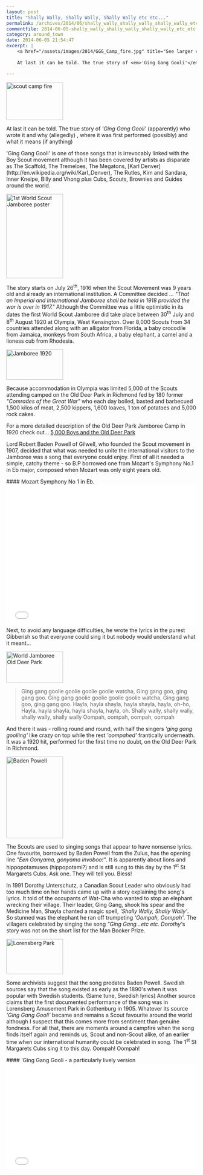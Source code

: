 ```yaml
---
layout: post
title: "Shally Wally, Shally Wally, Shally Wally etc etc..."
permalink: /archives/2014/06/shally_wally_shally_wally_shally_wally_etc_etc.html
commentfile: 2014-06-05-shally_wally_shally_wally_shally_wally_etc_etc
category: around_town
date: 2014-06-05 21:54:47
excerpt: |
    <a href="/assets/images/2014/GGG_Camp_fire.jpg" title="See larger version of - scout camp fire"><img src="/assets/images/2014/GGG_Camp_fire_thumb.jpg" width="150" height="100" alt="scout camp fire" class="photo right" /></a>
    
    At last it can be told. The true story of <em>'Ging Gang Gooli'</em> (apparently) who wrote it and why (allegedly) , where it was first performed (possibly) and what it means (if anything)

---
```


<div markdown="1" class="box">
<a href="/assets/images/2014/GGG_Camp_fire.jpg" title="See larger version of - scout camp fire"><img src="/assets/images/2014/GGG_Camp_fire_thumb.jpg" width="150" height="100" alt="scout camp fire" class="photo right" /></a>

At last it can be told. The true story of <em>'Ging Gang Gooli'</em> (apparently) who wrote it and why (allegedly) , where it was first performed (possibly) and what it means (if anything)

</div>
'Ging Gang Gooli' is one of those songs that is irrevocably linked with the Boy Scout movement although it has been covered by artists as disparate as The Scaffold, The Tremeloes, The Megatons, [Karl Denver](http://en.wikipedia.org/wiki/Karl_Denver), The Rutles, Kim and Sandara, Inner Kneipe, Billy and Vhong plus Cubs, Scouts, Brownies and Guides around the world.

<a href="/assets/images/2014/GGG_1st_World_Scout_Jamboree_poster.png" title="See larger version of - 1st World Scout Jamboree poster"><img src="/assets/images/2014/GGG_1st_World_Scout_Jamboree_poster_thumb.png" width="150" height="222" alt="1st World Scout Jamboree poster" class="photo right" /></a>

The story starts on July 26<sup>th</sup>, 1916 when the Scout Movement was 9 years old and already an international institution. A Committee decided ... <em>"That an Imperial and International Jamboree shall be held in 1918 provided the war is over in 1917."</em> Although the Committee was a little optimistic in its dates the first World Scout Jamboree did take place between 30<sup>th</sup> July and 8<sup>th</sup> August 1920 at Olympia, West Kensington. Over 8,000 Scouts from 34 countries attended along with an alligator from Florida, a baby crocodile from Jamaica, monkeys from South Africa, a baby elephant, a camel and a lioness cub from Rhodesia.

<a href="/assets/images/2014/GGG_Jamboree_1920.jpg" title="See larger version of - Jamboree 1920"><img src="/assets/images/2014/GGG_Jamboree_1920_thumb.jpg" width="150" height="80" alt="Jamboree 1920" class="photo right" /></a>

Because accommodation in Olympia was limited 5,000 of the Scouts attending camped on the Old Deer Park in Richmond fed by 180 former <em>"Comrades of the Great War"</em> who each day boiled, basted and barbecued 1,500 kilos of meat, 2,500 kippers, 1,600 loaves, 1 ton of potatoes and 5,000 rock cakes.

For a more detailed description of the Old Deer Park Jamboree Camp in 1920 check out... [5,000 Boys and the Old Deer Park](/archives/2008/10/5000_boys_and_the_old_deer_park.html)

Lord Robert Baden Powell of Gilwell, who founded the Scout movement in 1907, decided that what was needed to unite the international visitors to the Jamboree was a song that everyone could enjoy. First of all it needed a simple, catchy theme - so B.P borrowed one from Mozart's Symphony No.1 in Eb major, composed when Mozart was only eight years old.

<div markdown="1" class="box">
#### Mozart Symphony No 1 in Eb.

<iframe width="500" height="375" src="//www.youtube-nocookie.com/embed/lC6eQdeNOjU?rel=0" frameborder="0" allowfullscreen>
</iframe>
</div>
Next, to avoid any language difficulties, he wrote the lyrics in the purest Gibberish so that everyone could sing it but nobody would understand what it meant...

<a href="/assets/images/2014/GGG_World_Jamboree_-_Old_Deer_Park.jpg" title="See larger version of - World Jamboree   Old Deer Park"><img src="/assets/images/2014/GGG_World_Jamboree_-_Old_Deer_Park_thumb.jpg" width="150" height="82" alt="World Jamboree   Old Deer Park" class="photo right" /></a>

> Ging gang goolie goolie goolie goolie watcha,
>  Ging gang goo, ging gang goo.
>  Ging gang goolie goolie goolie goolie watcha,
>  Ging gang goo, ging gang goo.
>  Hayla, hayla shayla, hayla shayla, hayla, oh-ho,
>  Hayla, hayla shayla, hayla shayla, hayla, oh.
>  Shally wally, shally wally, shally wally, shally wally
>  Oompah, oompah, oompah, oompah
> 
 And there it was - rolling round and round, with half the singers <em>'ging gang gooliing'</em> like crazy on top while the rest <em>'oompahed'</em> frantically underneath. It was a 1920 hit, performed for the first time no doubt, on the Old Deer Park in Richmond.

<div markdown="1" class="box">
<a href="/assets/images/2014/GGG_baden-powell.jpg" title="See larger version of - Baden Powell"><img src="/assets/images/2014/GGG_baden-powell_thumb.jpg" width="150" height="215" alt="Baden Powell" class="photo left" /></a>

The Scouts are used to singing songs that appear to have nonsense lyrics. One favourite, borrowed by Baden Powell from the Zulus, has the opening line <em>"Een Gonyama, gonyama invoboo!"</em>. It is apparently about lions and hippopotamuses (hippopotami?) and is still sung to this day by the 1<sup>st</sup> St Margarets Cubs. Ask one. They will tell you. Bless!

</div>
In 1991 Dorothy Unterschutz, a Canadian Scout Leader who obviously had too much time on her hands came up with a story explaining the song's lyrics. It told of the occupants of Wat-Cha who wanted to stop an elephant wrecking their village. Their leader, Ging Gang, shook his spear and the Medicine Man, Shayla chanted a magic spell, <em>'Shally Wally, Shally Wally'</em>. So stunned was the elephant he ran off trumpeting <em>'Oompah, Oompah'</em>. The villagers celebrated by singing the song <em>"Ging Gang...etc etc. Dorothy'</em>s story was not on the short list for the Man Booker Prize.

<a href="/assets/images/2014/GGG_Lorensberg_Park.jpg" title="See larger version of - Lorensberg Park"><img src="/assets/images/2014/GGG_Lorensberg_Park_thumb.jpg" width="150" height="93" alt="Lorensberg Park" class="photo right" /></a>

Some archivists suggest that the song predates Baden Powell. Swedish sources say that the song existed as early as the 1890's when it was popular with Swedish students. (Same tune, Swedish lyrics) Another source claims that the first documented performance of the song was in Lorensberg Amusement Park in Gothenburg in 1905. Whatever its source <em>'Ging Gang Gooli'</em> became and remains a Scout favourite around the world although I suspect that this comes more from sentiment than genuine fondness. For all that, there are moments around a campfire when the song finds itself again and reminds us, Scout and non-Scout alike, of an earlier time when our international humanity could be celebrated in song. The 1<sup>st</sup> St Margarets Cubs sing it to this day. Oompah! Oompah!

<div markdown="1" class="box">
#### 'Ging Gang Gooli - a particularly lively version

<iframe width="500" height="281" src="//www.youtube-nocookie.com/embed/Ssnzq6CgGZY?rel=0" frameborder="0" allowfullscreen>
</iframe>
</div>
